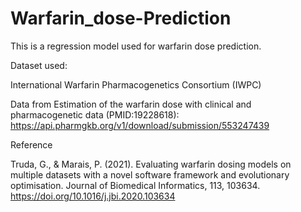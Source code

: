 # Warfarin_dose-Prediction
This is a regression model used for warfarin dose prediction.

Dataset used:

International Warfarin Pharmacogenetics Consortium (IWPC)

Data from Estimation of the warfarin dose with clinical and pharmacogenetic data (PMID:19228618):
https://api.pharmgkb.org/v1/download/submission/553247439

Reference

Truda, G., & Marais, P. (2021). Evaluating warfarin dosing models on multiple datasets with a novel software framework and evolutionary optimisation. Journal of Biomedical Informatics, 113, 103634. https://doi.org/10.1016/j.jbi.2020.103634
